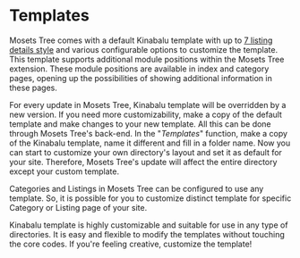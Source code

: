 # Templates

Mosets Tree comes with a default Kinabalu template with up to [7 listing details style](http://www.mosets.com/tree/templates/) and various configurable options to customize the template. This template supports additional module positions within the Mosets Tree extension. These module positions are available in index and category pages, opening up the possibilities of showing additional information in these pages. 

For every update in Mosets Tree, Kinabalu template will be overridden by a new version. If you need more customizability, make a copy of the default template and make changes to your new template. All this can be done through Mosets Tree's back-end. In the "_Templates_" function, make a copy of the Kinabalu template, name it different and fill in a folder name. Now you can start to customize your own directory's layout and set it as default for your site. Therefore, Mosets Tree's update will affect the entire directory except your custom template.

Categories and Listings in Mosets Tree can be configured to use any template. So, it is possible for you to customize distinct template for specific Category or Listing page of your site. 

Kinabalu template is highly customizable and suitable for use in any type of directories. It is easy and flexible to modify the templates without touching the core codes. If you're feeling creative, customize the template!


